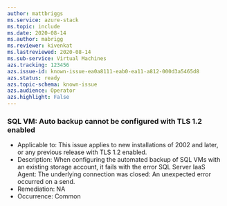 ```yaml
---
author: mattbriggs
ms.service: azure-stack
ms.topic: include
ms.date: 2020-08-14
ms.author: mabrigg
ms.reviewer: kivenkat
ms.lastreviewed: 2020-08-14
ms.sub-service: Virtual Machines
azs.tracking: 123456
azs.issue-id: known-issue-ea0a8111-eab0-ea11-a812-000d3a5465d8
azs.status: ready
azs.topic-schema: known-issue
azs.audience: Operator
azs.highlight: False
---
```

### SQL VM: Auto backup cannot be configured with TLS 1.2 enabled

- Applicable to: This issue applies to new installations of 2002 and later, or any previous release with TLS 1.2 enabled.
- Description: When configuring the automated backup of SQL VMs with an existing storage account, it fails with the error SQL Server IaaS Agent: The underlying connection was closed: An unexpected error occurred on a send. 
- Remediation: NA
- Occurrence: Common